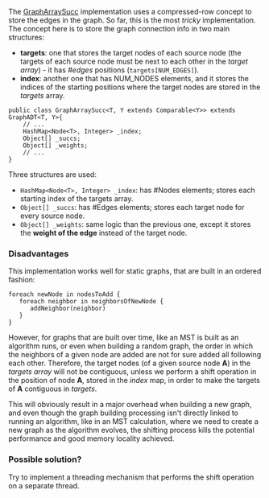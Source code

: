 The [GraphArraySucc](http://code.google.com/p/ugl-uminho-cpd/source/browse/trunk/Graphs/src/GraphADType/GraphArraySucc.java) implementation uses a compressed-row concept to store the edges in the graph. So far, this is the most _tricky_ implementation.
The concept here is to store the graph connection info in two main structures:
  * **targets**: one that stores the target nodes of each source node (the targets of each source node must be next to each other in the _target array_) - it has _#edges_ positions (`targets[NUM_EDGES]`).
  * **index**: another one that has NUM\_NODES elements, and it stores the indices of the starting positions where the target nodes are stored in the _targets_ array.

```
public class GraphArraySucc<T, Y extends Comparable<Y>> extends GraphADT<T, Y>{
    // ...
    HashMap<Node<T>, Integer> _index;
    Object[] _succs;
    Object[] _weights;
    // ...
}
```

Three structures are used:
  * `HashMap<Node<T>, Integer> _index`: has #Nodes elements; stores each starting index of the targets array.
  * `Object[] _succs`: has #Edges elements; stores each target node for every source node.
  * `Object[] _weights`: same logic than the previous one, except it stores the **weight of the edge** instead of the target node.

### Disadvantages ###
This implementation works well for static graphs, that are built in an ordered fashion:
```
foreach newNode in nodesToAdd {
   foreach neighbor in neighborsOfNewNode {
      addNeighbor(neighbor)
   }
}
```

However, for graphs that are built over time, like an MST is built as an algorithm runs, or even when building a random graph, the order in which the neighbors of a given node are added are not for sure added all following each other. Therefore, the target nodes (of a given source node **A**) in the _targets array_ will not be contiguous, unless we perform a shift operation in the position of node **A**, stored in the _index_ map, in order to make the targets of **A** contiguous in _targets_.

This will obviously result in a major overhead when building a new graph, and even though the graph building processing isn't directly linked to running an algorithm, like in an MST calculation, where we need to create a new graph as the algorithm evolves, the shifting process kills the potential performance and good memory locality achieved.

### Possible solution? ###
Try to implement a threading mechanism that performs the shift operation on a separate thread.